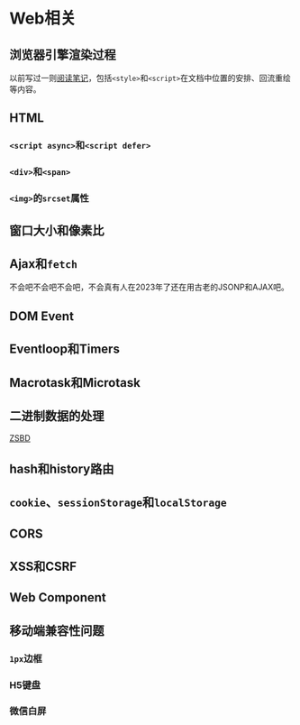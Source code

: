 # Web相关

## 浏览器引擎渲染过程

以前写过一则[阅读笔记](https://www.everseenflash.com/CS/Frontend/Browser%20Engine.md)，包括`<style>`和`<script>`在文档中位置的安排、回流重绘等内容。

## HTML

### `<script async>`和`<script defer>`

### `<div>`和`<span>`

### `<img>`的`srcset`属性

## 窗口大小和像素比

## Ajax和`fetch`

不会吧不会吧不会吧，不会真有人在2023年了还在用古老的JSONP和AJAX吧。

## DOM Event

## Eventloop和Timers

## Macrotask和Microtask

## 二进制数据的处理

[ZSBD](https://www.everseenflash.com/CS/Frontend/Binary.md)

## hash和history路由

## `cookie`、`sessionStorage`和`localStorage`

## CORS

## XSS和CSRF

## Web Component

## 移动端兼容性问题

### `1px`边框

### H5键盘

### 微信白屏
